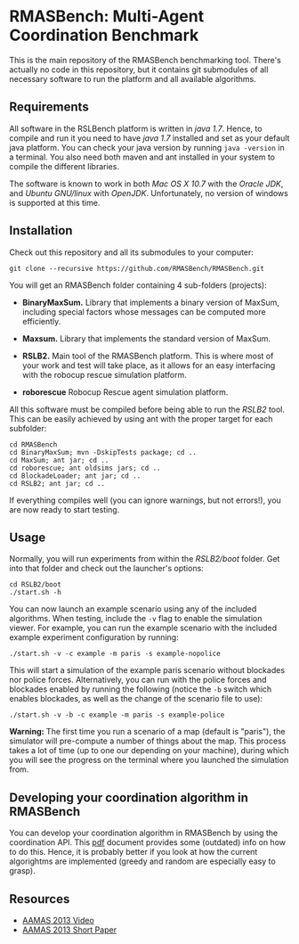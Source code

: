 RMASBench: Multi-Agent Coordination Benchmark
=============================================

This is the main repository of the RMASBench benchmarking tool. There's actually no code in this repository, but it contains git submodules of all necessary software to run the platform and all available algorithms.

Requirements
------------

All software in the RSLBench platform is written in *java 1.7*. Hence, to compile and run it you need to have *java 1.7* installed and set as your default java platform. You can check your java version by running `java -version` in a terminal. You also need both maven and ant installed in your system to compile the different libraries.

The software is known to work in both *Mac OS X 10.7* with the *Oracle JDK*, and *Ubuntu GNU/linux* with *OpenJDK*. Unfortunately, no version of windows is supported at this time.

Installation
------------

Check out this repository and all its submodules to your computer:

	git clone --recursive https://github.com/RMASBench/RMASBench.git

You will get an RMASBench folder containing 4 sub-folders (projects):

- **BinaryMaxSum.** 
	Library that implements a binary version of MaxSum, including special factors whose messages can be computed more efficiently.

- **Maxsum.**
	Library that implements the standard version of MaxSum.

- **RSLB2.**
	Main tool of the RMASBench platform. This is where most of your work and test will take place, as it allows for an easy interfacing with the robocup rescue simulation platform.

- **roborescue**
	Robocup Rescue agent simulation platform.

All this software must be compiled before being able to run the *RSLB2* tool. This can be easily achieved by using ant with the proper target for each subfolder:

	cd RMASBench
	cd BinaryMaxSum; mvn -DskipTests package; cd ..
	cd MaxSum; ant jar; cd ..
	cd roborescue; ant oldsims jars; cd ..
	cd BlockadeLoader; ant jar; cd ..
	cd RSLB2; ant jar; cd ..

If everything compiles well (you can ignore warnings, but not errors!), you are now ready to
start testing. 


Usage
-----

Normally, you will run experiments from within the *RSLB2/boot* folder. Get into that folder and check out the launcher's options:

	cd RSLB2/boot
	./start.sh -h

You can now launch an example scenario using any of the included algorithms. When testing, include the `-v` flag to enable the simulation viewer. For example, you can run the example scenario with the included example experiment configuration by running:

	./start.sh -v -c example -m paris -s example-nopolice

This will start a simulation of the example paris scenario without blockades nor police forces. Alternatively, you can run with the police forces and blockades enabled by running the following (notice the `-b` switch which enables blockades, as well as the change of the scenario file to use):

	./start.sh -v -b -c example -m paris -s example-police

**Warning:** The first time you run a scenario of a map (default is "paris"), the simulator will pre-compute a number of things about the map. This process takes a lot of time (up to one our depending on your machine), during which you will see the progress on the terminal where you launched the simulation from.


Developing your coordination algorithm in RMASBench
---------------------------------------------

You can develop your coordination algorithm in RMASBench by using the coordination API.
This [pdf](https://github.com/RMASBench/RSLB2/raw/master/docs/rmas_benchmark.pdf) document provides some (outdated) info on how to do this. Hence, it is probably better if you look at how the current algorightms are implemented (greedy and random are especially easy to grasp).

Resources
--------

* [AAMAS 2013 Video](https://www.youtube.com/watch?v=39y6tkhv5O4)
* [AAMAS 2013 Short Paper](http://www.ifaamas.org/Proceedings/aamas2013/docs/p1195.pdf)
